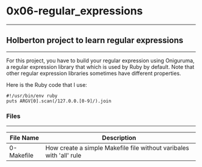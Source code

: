 # 0x06-regular_expressions
---

## Holberton project to learn regular expressions
---
For this project, you have to build your regular expression using Oniguruma, a regular expression library that which is used by Ruby by default. Note that other regular expression libraries sometimes have different properties.

Here is the Ruby code that I use:

```
#!/usr/bin/env ruby
puts ARGV[0].scan(/127.0.0.[0-9]/).join
```
### Files
---
File Name | Description
--- | ---
0-Makefile | How create a simple Makefile file without varibales with 'all' rule

